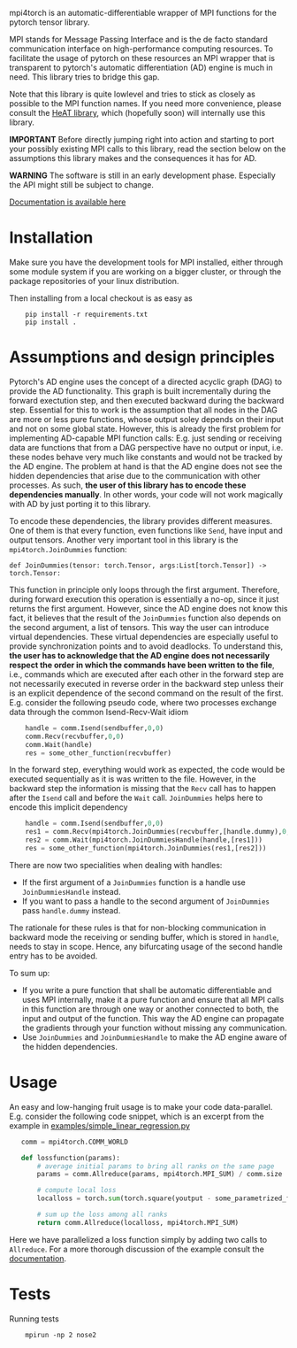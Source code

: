 mpi4torch is an automatic-differentiable wrapper of MPI functions for the pytorch tensor library.

MPI stands for Message Passing Interface and is the de facto standard communication interface on
high-performance computing resources. To facilitate the usage of pytorch on these resources an MPI wrapper
that is transparent to pytorch's automatic differentiation (AD) engine is much in need. This library tries
to bridge this gap.

Note that this library is quite lowlevel and tries to stick as closely as possible to the MPI function
names. If you need more convenience, please consult the [HeAT library](https://github.com/helmholtz-analytics/heat),
which (hopefully soon) will internally use this library.

**IMPORTANT** Before directly jumping right into action and starting to port your possibly existing MPI
calls to this library, read the section below on the assumptions this library makes and the consequences
it has for AD.

**WARNING** The software is still in an early development phase. Especially the API
might still be subject to change.

[Documentation is available here](https://stuff.knechtges.com/torchmpi/html)

# Installation

Make sure you have the development tools for MPI installed, either through some module system
if you are working on a bigger cluster, or through the package repositories of your linux
distribution.

Then installing from a local checkout is as easy as
```
    pip install -r requirements.txt
    pip install .
```

# Assumptions and design principles

Pytorch's AD engine uses the concept of a directed acyclic graph (DAG) to provide the AD functionality. This graph
is built incrementally during the forward exectution step, and then executed backward during the backward step.
Essential for this to work is the assumption that all nodes in the DAG are more or less pure functions, whose
output soley depends on their input and not on some global state. However, this is already the first problem
for implementing AD-capable MPI function calls: E.g. just sending or receiving data are functions that from a
DAG perspective have no output or input, i.e. these nodes behave very much like constants and would not be
tracked by the AD engine. The problem at hand is that the AD engine does not see the hidden dependencies that arise
due to the communication with other processes. As such, **the user of this library has to encode these dependencies
manually**. In other words, your code will not work magically with AD by just porting it to this library.

To encode these dependencies, the library provides different measures. One of them is that every function, even
functions like `Send`, have input and output tensors. Another very important tool in this library is the
`mpi4torch.JoinDummies` function:
```
def JoinDummies(tensor: torch.Tensor, args:List[torch.Tensor]) -> torch.Tensor:
```
This function in principle only loops through the first argument. Therefore, during forward execution this
operation is essentially a no-op, since it just returns the first argument. However, since the AD engine does
not know this fact, it believes that the result of the `JoinDummies` function also depends on the second
argument, a list of tensors. This way the user can introduce virtual dependencies. These virtual dependencies
are especially useful to provide synchronization points and to avoid deadlocks. To understand this, **the user
has to acknowledge that the AD engine does not necessarily respect the order in which the commands have been
written to the file**, i.e., commands which are executed after each other in the forward step are not necessarily
executed in reverse order in the backward step unless their is an explicit dependence of the second command on
the result of the first. E.g. consider the following pseudo code, where two processes exchange data through
the common Isend-Recv-Wait idiom
```python
    handle = comm.Isend(sendbuffer,0,0)
    comm.Recv(recvbuffer,0,0)
    comm.Wait(handle)
    res = some_other_function(recvbuffer)
```
In the forward step, everything would work as expected, the code would be executed sequentially as it is was written
to the file. However, in the backward step the information is missing that the `Recv` call has to happen after
the `Isend` call and before the `Wait` call. `JoinDummies` helps here to encode this implicit dependency
```python
    handle = comm.Isend(sendbuffer,0,0)
    res1 = comm.Recv(mpi4torch.JoinDummies(recvbuffer,[handle.dummy),0,0)
    res2 = comm.Wait(mpi4torch.JoinDummiesHandle(handle,[res1]))
    res = some_other_function(mpi4torch.JoinDummies(res1,[res2]))
```
There are now two specialities when dealing with handles:

- If the first argument of a `JoinDummies` function is a handle use `JoinDummiesHandle` instead.
- If you want to pass a handle to the second argument of `JoinDummies` pass `handle.dummy` instead.

The rationale for these rules is that for non-blocking communication in backward mode the receiving
or sending buffer, which is stored in `handle`,
needs to stay in scope. Hence, any bifurcating usage of the second handle entry has to be avoided.

To sum up:
- If you write a pure function that shall be automatic differentiable and uses MPI internally, make it a pure
  function and ensure that all MPI calls in this function are through one way or another connected to both,
  the input and output of the function. This way the AD engine can propagate the gradients through your function
  without missing any communication.
- Use `JoinDummies` and `JoinDummiesHandle` to make the AD engine aware of the hidden dependencies.

# Usage

An easy and low-hanging fruit usage is to make your code data-parallel. E.g. consider the following code snippet,
which is an excerpt from the example in [examples/simple_linear_regression.py](examples/simple_linear_regression.py)

```python
   comm = mpi4torch.COMM_WORLD

   def lossfunction(params):
       # average initial params to bring all ranks on the same page
       params = comm.Allreduce(params, mpi4torch.MPI_SUM) / comm.size

       # compute local loss
       localloss = torch.sum(torch.square(youtput - some_parametrized_function(xinput, params)))

       # sum up the loss among all ranks
       return comm.Allreduce(localloss, mpi4torch.MPI_SUM)
```

Here we have parallelized a loss function simply by adding two calls to `Allreduce`. For a more thorough
discussion of the example consult the [documentation](https://stuff.knechtges.com/torchmpi/html/examples.html).

# Tests

Running tests
```
    mpirun -np 2 nose2
```
